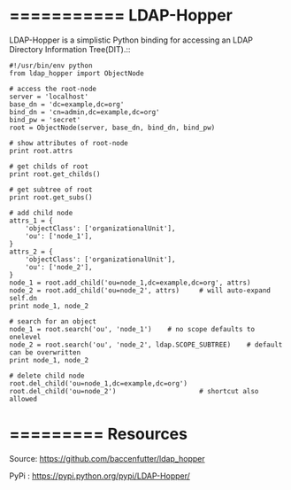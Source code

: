 ===========
LDAP-Hopper
===========

LDAP-Hopper is a simplistic Python binding for accessing an LDAP Directory
Information Tree(DIT).::

    #!/usr/bin/env python
    from ldap_hopper import ObjectNode

    # access the root-node
    server = 'localhost'
    base_dn = 'dc=example,dc=org'
    bind_dn = 'cn=admin,dc=example,dc=org'
    bind_pw = 'secret'
    root = ObjectNode(server, base_dn, bind_dn, bind_pw)

    # show attributes of root-node
    print root.attrs

    # get childs of root
    print root.get_childs()

    # get subtree of root
    print root.get_subs()

    # add child node
    attrs_1 = {
        'objectClass': ['organizationalUnit'],
        'ou': ['node_1'],
    }
    attrs_2 = {
        'objectClass': ['organizationalUnit'],
        'ou': ['node_2'],
    }
    node_1 = root.add_child('ou=node_1,dc=example,dc=org', attrs)
    node_2 = root.add_child('ou=node_2', attrs)     # will auto-expand self.dn
    print node_1, node_2

    # search for an object
    node_1 = root.search('ou', 'node_1')    # no scope defaults to onelevel
    node_2 = root.search('ou', 'node_2', ldap.SCOPE_SUBTREE)    # default can be overwritten
    print node_1, node_2

    # delete child node
    root.del_child('ou=node_1,dc=example,dc=org')
    root.del_child('ou=node_2')                     # shortcut also allowed


=========
Resources
=========

Source: https://github.com/baccenfutter/ldap_hopper

PyPi  : https://pypi.python.org/pypi/LDAP-Hopper/
